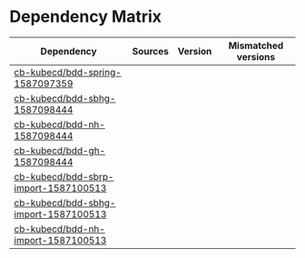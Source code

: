 # Dependency Matrix

Dependency | Sources | Version | Mismatched versions
---------- | ------- | ------- | -------------------
[cb-kubecd/bdd-spring-1587097359](https://github.com/cb-kubecd/bdd-spring-1587097359.git) |  | []() | 
[cb-kubecd/bdd-sbhg-1587098444](https://github.com/cb-kubecd/bdd-sbhg-1587098444.git) |  | []() | 
[cb-kubecd/bdd-nh-1587098444](https://github.com/cb-kubecd/bdd-nh-1587098444.git) |  | []() | 
[cb-kubecd/bdd-gh-1587098444](https://github.com/cb-kubecd/bdd-gh-1587098444.git) |  | []() | 
[cb-kubecd/bdd-sbrp-import-1587100513](https://github.com/cb-kubecd/bdd-sbrp-import-1587100513.git) |  | []() | 
[cb-kubecd/bdd-sbhg-import-1587100513](https://github.com/cb-kubecd/bdd-sbhg-import-1587100513.git) |  | []() | 
[cb-kubecd/bdd-nh-import-1587100513](https://github.com/cb-kubecd/bdd-nh-import-1587100513.git) |  | []() | 
